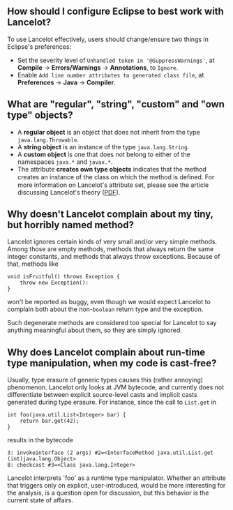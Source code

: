 ## How should I configure Eclipse to best work with Lancelot? ##
To use Lancelot effectively, users should change/ensure two things in Eclipse's preferences:
  * Set the severity level of `Unhandled token in '@SuppressWarnings'`, at **Compile** → **Errors/Warnings** → **Annotations**, to `Ignore`.
  * Enable `Add line number attributes to generated class file`, at **Preferences** → **Java** → **Compiler**.

## What are "regular", "string", "custom" and "own type" objects? ##
  * A **regular object** is an object that does not inherit from the type `java.lang.Throwable`.
  * A **string object** is an instance of the type `java.lang.String`.
  * A **custom object** is one that does not belong to either of the namespaces `java.*` and `javax.*`.
  * The attribute **creates own type objects** indicates that the method creates an instance of the class on which the method is deﬁned.
For more information on Lancelot's attribute set, please see the article discussing Lancelot's theory ([PDF](http://publications.nr.no/hoest_oestvold_ecoop2009.pdf)).

## Why doesn't Lancelot complain about my tiny, but horribly named method? ##
Lancelot ignores certain kinds of very small and/or very simple methods.
Among those are empty methods, methods that always return the same integer constants, and methods that always throw exceptions. Because of that, methods like
```
void isFruitful() throws Exception {
    throw new Exception():
}
```
won't be reported as buggy, even though we would expect Lancelot to complain
both about the non-`boolean` return type and the exception.

Such degenerate methods are considered too special for Lancelot to say anything meaningful about them, so they are simply ignored.

## Why does Lancelot complain about run-time type manipulation, when my code is cast-free? ##
Usually, type erasure of generic types causes this (rather annoying) phenomenon. Lancelot only looks at JVM bytecode, and currently does not differentiate between explicit source-level casts and implicit casts generated during type erasure. For instance, since the call to `List.get` in
```
int foo(java.util.List<Integer> bar) {
    return bar.get(42);
}
```
results in the bytecode
```
3: invokeinterface (2 args) #2=<InterfaceMethod java.util.List.get (int)java.lang.Object>
8: checkcast #3=<Class java.lang.Integer>
```
Lancelot interprets `foo' as a runtime type manipulator. Whether an attribute that triggers only on explicit, user-introduced, would be more interesting for the analysis, is a question open for discussion, but this behavior is the current state of affairs.